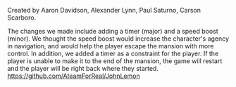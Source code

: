 Created by Aaron Davidson, Alexander Lynn, Paul Saturno, Carson Scarboro.

  The changes we made include adding a timer (major) and a speed boost (minor). We thought the speed boost would increase the character's agency in navigation, and would help the player escape the mansion with more control.
  In addition, we added a timer as a constraint for the player. If the player is unable to make it to the end of the mansion, the game will restart and the player will be right back where they started. 
  https://github.com/AteamForReal/JohnLemon
  
